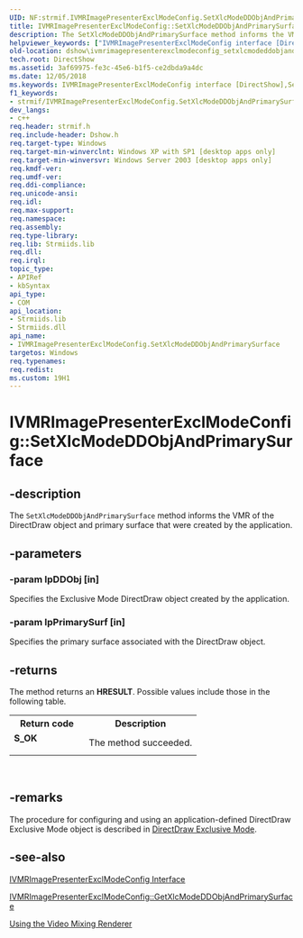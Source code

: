 ```yaml
---
UID: NF:strmif.IVMRImagePresenterExclModeConfig.SetXlcModeDDObjAndPrimarySurface
title: IVMRImagePresenterExclModeConfig::SetXlcModeDDObjAndPrimarySurface (strmif.h)
description: The SetXlcModeDDObjAndPrimarySurface method informs the VMR of the DirectDraw object and primary surface that were created by the application.helpviewer_keywords: ["IVMRImagePresenterExclModeConfig interface [DirectShow]","SetXlcModeDDObjAndPrimarySurface method","IVMRImagePresenterExclModeConfig.SetXlcModeDDObjAndPrimarySurface","IVMRImagePresenterExclModeConfig::SetXlcModeDDObjAndPrimarySurface","SetXlcModeDDObjAndPrimarySurface","SetXlcModeDDObjAndPrimarySurface method [DirectShow]","SetXlcModeDDObjAndPrimarySurface method [DirectShow]","IVMRImagePresenterExclModeConfig interface","dshow.ivmrimagepresenterexclmodeconfig_setxlcmodeddobjandprimarysurface","strmif/IVMRImagePresenterExclModeConfig::SetXlcModeDDObjAndPrimarySurface"]
old-location: dshow\ivmrimagepresenterexclmodeconfig_setxlcmodeddobjandprimarysurface.htm
tech.root: DirectShow
ms.assetid: 3af69975-fe3c-45e6-b1f5-ce2dbda9a4dc
ms.date: 12/05/2018
ms.keywords: IVMRImagePresenterExclModeConfig interface [DirectShow],SetXlcModeDDObjAndPrimarySurface method, IVMRImagePresenterExclModeConfig.SetXlcModeDDObjAndPrimarySurface, IVMRImagePresenterExclModeConfig::SetXlcModeDDObjAndPrimarySurface, SetXlcModeDDObjAndPrimarySurface, SetXlcModeDDObjAndPrimarySurface method [DirectShow], SetXlcModeDDObjAndPrimarySurface method [DirectShow],IVMRImagePresenterExclModeConfig interface, dshow.ivmrimagepresenterexclmodeconfig_setxlcmodeddobjandprimarysurface, strmif/IVMRImagePresenterExclModeConfig::SetXlcModeDDObjAndPrimarySurface
f1_keywords:
- strmif/IVMRImagePresenterExclModeConfig.SetXlcModeDDObjAndPrimarySurface
dev_langs:
- c++
req.header: strmif.h
req.include-header: Dshow.h
req.target-type: Windows
req.target-min-winverclnt: Windows XP with SP1 [desktop apps only]
req.target-min-winversvr: Windows Server 2003 [desktop apps only]
req.kmdf-ver: 
req.umdf-ver: 
req.ddi-compliance: 
req.unicode-ansi: 
req.idl: 
req.max-support: 
req.namespace: 
req.assembly: 
req.type-library: 
req.lib: Strmiids.lib
req.dll: 
req.irql: 
topic_type:
- APIRef
- kbSyntax
api_type:
- COM
api_location:
- Strmiids.lib
- Strmiids.dll
api_name:
- IVMRImagePresenterExclModeConfig.SetXlcModeDDObjAndPrimarySurface
targetos: Windows
req.typenames: 
req.redist: 
ms.custom: 19H1
---
```


# IVMRImagePresenterExclModeConfig::SetXlcModeDDObjAndPrimarySurface


## -description



The <code>SetXlcModeDDObjAndPrimarySurface</code> method informs the VMR of the DirectDraw object and primary surface that were created by the application.




## -parameters




### -param lpDDObj [in]

Specifies the Exclusive Mode DirectDraw object created by the application.


### -param lpPrimarySurf [in]

Specifies the primary surface associated with the DirectDraw object.


## -returns



The method returns an <b>HRESULT</b>. Possible values include those in the following table.

<table>
<tr>
<th>Return code</th>
<th>Description</th>
</tr>
<tr>
<td width="40%">
<dl>
<dt><b>S_OK</b></dt>
</dl>
</td>
<td width="60%">
The method succeeded.

</td>
</tr>
</table>
 




## -remarks



The procedure for configuring and using an application-defined DirectDraw Exclusive Mode object is described in <a href="https://docs.microsoft.com/windows/desktop/DirectShow/directdraw-exclusive-mode">DirectDraw Exclusive Mode</a>.




## -see-also




<a href="https://docs.microsoft.com/windows/desktop/api/strmif/nn-strmif-ivmrimagepresenterexclmodeconfig">IVMRImagePresenterExclModeConfig Interface</a>



<a href="https://docs.microsoft.com/windows/desktop/api/strmif/nf-strmif-ivmrimagepresenterexclmodeconfig-getxlcmodeddobjandprimarysurface">IVMRImagePresenterExclModeConfig::GetXlcModeDDObjAndPrimarySurface</a>



<a href="https://docs.microsoft.com/windows/desktop/DirectShow/using-the-video-mixing-renderer">Using the Video Mixing Renderer</a>
 

 

